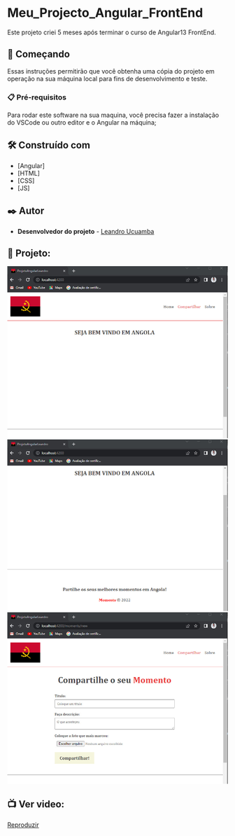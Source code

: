# Meu_Projecto_Angular_FrontEnd
 Este projeto criei 5 meses após terminar o curso de Angular13 FrontEnd.
 
 ## 🚀 Começando
 
Essas instruções permitirão que você obtenha uma cópia do projeto em operação na sua máquina local para fins de desenvolvimento e teste.

### 📋 Pré-requisitos

Para rodar este software na sua maquina, você precisa fazer a instalação do VSCode ou outro editor e o Angular na máquina;


## 🛠️ Construído com

* [Angular]
* [HTML]
* [CSS]
* [JS]


## ✒️ Autor

* **Desenvolvedor do projeto** - [Leandro Ucuamba](https://github.com/LeandroUcuamba)


## 📄 Projeto:

![imagem projeto](https://github.com/LeandroUcuamba/Projeto_Angular13_FrontEnd/blob/main/imgReadme/img1.jpg)
![imagem projeto](https://github.com/LeandroUcuamba/Projeto_Angular13_FrontEnd/blob/main/imgReadme/img2.jpg)
![imagem projeto](https://github.com/LeandroUcuamba/Projeto_Angular13_FrontEnd/blob/main/imgReadme/img3.jpg)

## 📺 Ver video:

[Reproduzir](https://www.linkedin.com/feed/update/urn:li:activity:6984234725703888896/)

